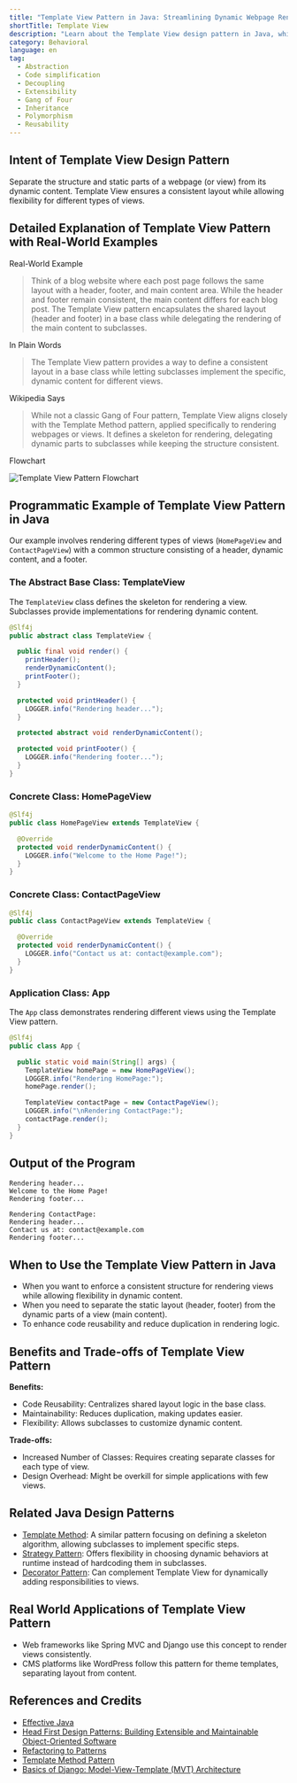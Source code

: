 ```yaml
---
title: "Template View Pattern in Java: Streamlining Dynamic Webpage Rendering"
shortTitle: Template View
description: "Learn about the Template View design pattern in Java, which simplifies webpage rendering by separating static and dynamic content. Ideal for developers building reusable and maintainable UI components."
category: Behavioral
language: en
tag:
  - Abstraction
  - Code simplification
  - Decoupling
  - Extensibility
  - Gang of Four
  - Inheritance
  - Polymorphism
  - Reusability
---
```


## Intent of Template View Design Pattern

Separate the structure and static parts of a webpage (or view) from its dynamic content. Template View ensures a consistent layout while allowing flexibility for different types of views.

## Detailed Explanation of Template View Pattern with Real-World Examples

Real-World Example

> Think of a blog website where each post page follows the same layout with a header, footer, and main content area. While the header and footer remain consistent, the main content differs for each blog post. The Template View pattern encapsulates the shared layout (header and footer) in a base class while delegating the rendering of the main content to subclasses.

In Plain Words

> The Template View pattern provides a way to define a consistent layout in a base class while letting subclasses implement the specific, dynamic content for different views.

Wikipedia Says

> While not a classic Gang of Four pattern, Template View aligns closely with the Template Method pattern, applied specifically to rendering webpages or views. It defines a skeleton for rendering, delegating dynamic parts to subclasses while keeping the structure consistent.

Flowchart

![Template View Pattern Flowchart](./etc/template-view-flowchart.png)

## Programmatic Example of Template View Pattern in Java

Our example involves rendering different types of views (`HomePageView` and `ContactPageView`) with a common structure consisting of a header, dynamic content, and a footer.

### The Abstract Base Class: TemplateView

The `TemplateView` class defines the skeleton for rendering a view. Subclasses provide implementations for rendering dynamic content.

```java
@Slf4j
public abstract class TemplateView {

  public final void render() {
    printHeader();
    renderDynamicContent();
    printFooter();
  }

  protected void printHeader() {
    LOGGER.info("Rendering header...");
  }

  protected abstract void renderDynamicContent();

  protected void printFooter() {
    LOGGER.info("Rendering footer...");
  }
}
```
### Concrete Class: HomePageView
```java
@Slf4j
public class HomePageView extends TemplateView {

  @Override
  protected void renderDynamicContent() {
    LOGGER.info("Welcome to the Home Page!");
  }
}
```
### Concrete Class: ContactPageView
```java
@Slf4j
public class ContactPageView extends TemplateView {

  @Override
  protected void renderDynamicContent() {
    LOGGER.info("Contact us at: contact@example.com");
  }
}
```
### Application Class: App
The `App` class demonstrates rendering different views using the Template View pattern.
```java
@Slf4j
public class App {

  public static void main(String[] args) {
    TemplateView homePage = new HomePageView();
    LOGGER.info("Rendering HomePage:");
    homePage.render();

    TemplateView contactPage = new ContactPageView();
    LOGGER.info("\nRendering ContactPage:");
    contactPage.render();
  }
}
```
## Output of the Program
```lessRendering HomePage:
Rendering header...
Welcome to the Home Page!
Rendering footer...

Rendering ContactPage:
Rendering header...
Contact us at: contact@example.com
Rendering footer...
```
## When to Use the Template View Pattern in Java
- When you want to enforce a consistent structure for rendering views while allowing flexibility in dynamic content. 
- When you need to separate the static layout (header, footer) from the dynamic parts of a view (main content). 
- To enhance code reusability and reduce duplication in rendering logic.

## Benefits and Trade-offs of Template View Pattern
**Benefits:**
- Code Reusability: Centralizes shared layout logic in the base class.
- Maintainability: Reduces duplication, making updates easier.
- Flexibility: Allows subclasses to customize dynamic content.

**Trade-offs:**
- Increased Number of Classes: Requires creating separate classes for each type of view.
- Design Overhead: Might be overkill for simple applications with few views.

## Related Java Design Patterns
- [Template Method](https://java-design-patterns.com/patterns/template-method/): A similar pattern focusing on defining a skeleton algorithm, allowing subclasses to implement specific steps.
- [Strategy Pattern](https://java-design-patterns.com/patterns/strategy/): Offers flexibility in choosing dynamic behaviors at runtime instead of hardcoding them in subclasses.
- [Decorator Pattern](https://java-design-patterns.com/patterns/decorator/): Can complement Template View for dynamically adding responsibilities to views.

## Real World Applications of Template View Pattern
- Web frameworks like Spring MVC and Django use this concept to render views consistently.
- CMS platforms like WordPress follow this pattern for theme templates, separating layout from content.

## References and Credits
- [Effective Java](https://amzn.to/4cGk2Jz)
- [Head First Design Patterns: Building Extensible and Maintainable Object-Oriented Software](https://amzn.to/49NGldq)
- [Refactoring to Patterns](https://amzn.to/3VOO4F5)
- [Template Method Pattern](https://refactoring.guru/design-patterns/template-method)
- [Basics of Django: Model-View-Template (MVT) Architecture](https://angelogentileiii.medium.com/basics-of-django-model-view-template-mvt-architecture-8585aecffbf6)
